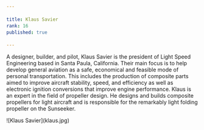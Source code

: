 ```yaml
---

title: Klaus Savier
rank: 16
published: true

---
```


A designer, builder, and pilot, Klaus Savier is the president of Light Speed Engineering based in Santa Paula, California. Their main focus is to help develop general aviation as a safe, economical and feasible mode of personal transportation. This includes the production of composite parts aimed to improve aircraft stability, speed, and efficiency as well as electronic ignition conversions that improve engine performance. Klaus is an expert in the field of propeller design. He designs and builds composite propellers for light aircraft and is responsible for the remarkably light folding propeller on the Sunseeker. 

<div>
![Klaus Savier](klaus.jpg)
</div>


